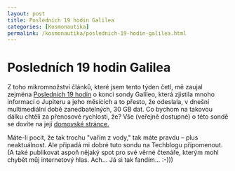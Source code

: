```yaml
---
layout: post
title: Posledních 19 hodin Galilea
categories: [Kosmonautika]
permalink: /kosmonautika/poslednich-19-hodin-galilea.html
---
```

# Posledních 19 hodin Galilea

Z toho mikromnožství článků, které jsem tento týden četl, mě zaujal zejména [Posledních 19 hodin](http://www.ian.cz/detart_fr.php?id=1019) o konci sondy Galileo, která zjistila mnoho informací o Jupiteru a jeho měsících a to přesto, že odeslala, v dnešní multimediální době zanedbatelných, 30 GB dat. Co bychom na takovou dálku chtěli za přenosové rychlosti, že? Vše (veřejně dostupné) o této sondě se dovíte na její [domovské stránce.](http://www.jpl.nasa.gov/galileo/)

Máte-li pocit, že tak trochu "vařím z vody," tak máte pravdu – plus neaktuálnost. Ale připadá mi dobré tuto sondu na Techblogu připomenout. (A také publikovat aspoň nějaký spot pro své věrné čtenáře, kterým mohl chybět můj internetový hlas. Ach… Já si tak fandím… :-)))


